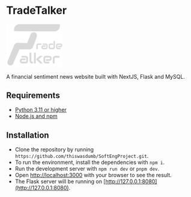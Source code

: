 # TradeTalker
<img src="/tradetalker/public/images/logo.png" alt="TradeTalker" width="150"/>

A financial sentiment news website built with NextJS, Flask and MySQL.

## Requirements
- [Python 3.11 or higher](https://www.python.org/downloads/)
- [Node.js and npm](https://docs.npmjs.com/downloading-and-installing-node-js-and-npm)

## Installation
- Clone the repository by running `https://github.com/thiswasdumb/SoftEngProject.git`.
- To run the environment, install the dependencies with `npm i`.
- Run the development server with `npm run dev` or `pnpm dev`.
- Open [http://localhost:3000](http://localhost:3000) with your browser to see the result.
- The Flask server will be running on [http://127.0.0.1:8080](http://127.0.0.1:8080).
